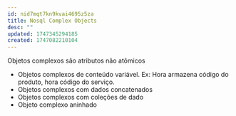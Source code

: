 ```yaml
---
id: nid7mqt7kn9kvai4695z5za
title: Nosql Complex Objects
desc: ""
updated: 1747345294185
created: 1747082210104
---
```


Objetos complexos são atributos não atômicos

- Objetos complexos de conteúdo variável. Ex: Hora armazena código do produto, hora código do serviço.
- Objetos complexos com dados concatenados
- Objetos complexos com coleções de dado
- Objeto complexo aninhado
